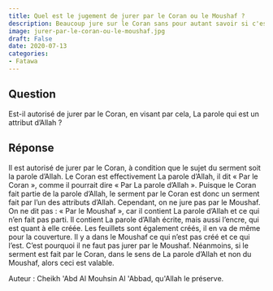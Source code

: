 ```yaml
---
title: Quel est le jugement de jurer par le Coran ou le Moushaf ?
description: Beaucoup jure sur le Coran sans pour autant savoir si c'est autorisé ou non
image: jurer-par-le-coran-ou-le-moushaf.jpg
draft: False
date: 2020-07-13
categories:
- Fatawa
---
```


## Question

Est-il autorisé de jurer par le Coran, en visant par cela, La parole qui est un attribut
d’Allah ?

## Réponse

Il est autorisé de jurer par le Coran, à condition que le sujet du serment soit la parole
d’Allah. Le Coran est effectivement La parole d’Allah, il dit « Par le Coran », comme il
pourrait dire « Par La parole d’Allah ». Puisque le Coran fait partie de la parole
d’Allah, le serment par le Coran est donc un serment fait par l’un des attributs d’Allah.
Cependant, on ne jure pas par le Moushaf. On ne dit pas : « Par le Moushaf », car il
contient La parole d’Allah et ce qui n’en fait pas parti. Il contient La parole d’Allah
écrite, mais aussi l’encre, qui est quant à elle créée. Les feuillets sont également
créés, il en va de même pour la couverture. Il y a dans le Moushaf ce qui n’est pas créé
et ce qui l’est. C’est pourquoi il ne faut pas jurer par le Moushaf. Néanmoins, si le
serment est fait par le Coran, dans le sens de La parole d’Allah et non du Moushaf, alors
ceci est valable.

Auteur : Cheikh 'Abd Al Mouhsin Al 'Abbad, qu'Allah le préserve.
